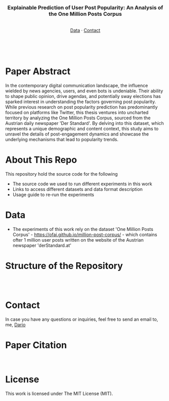 <div align="center">

  <h3>Explainable Prediction of User Post Popularity: An Analysis of the One Million Posts Corpus</h3>
    
  <p>
    <br />
    <a href=">Paper</a>
    ·
    <a href="https://ofai.github.io/million-post-corpus/">Data</a>
    ·
    <a href="mailto:dariobogenreiter@rocketmail.com">Contact</a>
  </p>
    <br />
    <br />
    <br />
</div>


# Paper Abstract
In the contemporary digital communication landscape, the influence wielded by news agencies, users, and even bots is undeniable. Their ability to shape public opinion, drive agendas, and potentially sway elections has sparked interest in understanding the factors governing post popularity. While previous research on post popularity prediction has predominantly focused on platforms like Twitter, this thesis ventures into uncharted territory by analyzing the One Million Posts Corpus, sourced from the Austrian daily newspaper 'Der Standard'. By delving into this dataset, which represents a unique demographic and content context, this study aims to unravel the details of post-engagement dynamics and showcase the underlying mechanisms that lead to popularity trends.

# About This Repo
This repository hold the source code for the following 
* The source code we used to run different experiments in this work
* Links to access different datasets and data format description
* Usage guide to re-run the experiments

# Data
* The experiments of this work rely on the dataset 'One Million Posts Corpus' - https://ofai.github.io/million-post-corpus/ - which contains ofter 1 million user posts written on the website of the Austrian newspaper 'derStandard.at'



# Structure of the Repository

<pre>


</pre>


# Contact
In case you have any questions or inquiries, feel free to send an email to, me, <a href="mailto:dariobogenreiter@rocketmail.com">Dario</a> 

# Paper Citation
<pre>

</pre>

# License
This work is licensed under The MIT License (MIT).
